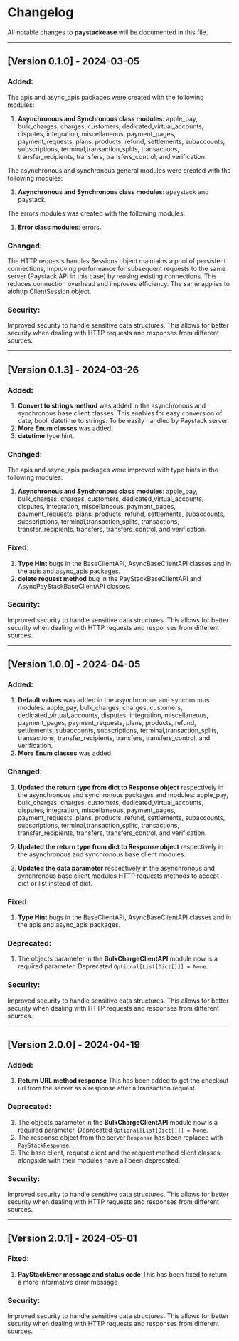# Changelog

All notable changes to **paystackease** will be documented in this file.

----------

## [Version 0.1.0] - 2024-03-05

### **Added:** 

The apis and async_apis packages were created with the following modules:

1. **Asynchronous and Synchronous class modules**: apple_pay, bulk_charges, charges, customers, 
dedicated_virtual_accounts, disputes, integration, miscellaneous, payment_pages, 
payment_requests, plans, products, refund, settlements, subaccounts, subscriptions, 
terminal,transaction_splits, transactions, transfer_recipients, transfers, 
transfers_control, and verification.

The asynchronous and synchronous general modules were created with the following modules:

1. **Asynchronous and Synchronous class modules**: apaystack and paystack.

The errors modules was created with the following modules:

1. **Error class modules**: errors.

### **Changed:** 

The HTTP requests handles Sessions object maintains a pool of persistent connections, 
improving performance for subsequent requests to the same server 
(Paystack API in this case) by reusing existing connections. 
This reduces connection overhead and improves efficiency. The same applies to aiohttp ClientSession object.

### **Security:**

Improved security to handle sensitive data structures. 
This allows for better security when dealing with HTTP requests and responses from different sources.

-----------

## [Version 0.1.3] - 2024-03-26

### **Added:**

1. **Convert to strings method** was added in the asynchronous and synchronous base client classes. 
This enables for easy conversion of date, bool, datetime to strings. To be easily handled by Paystack server.
2. **More Enum classes** was added. 
3. **datetime** type hint.

### **Changed:** 

The apis and async_apis packages were improved with type hints in the following modules:

1. **Asynchronous and Synchronous class modules**: apple_pay, bulk_charges, charges, customers, 
dedicated_virtual_accounts, disputes, integration, miscellaneous, payment_pages, 
payment_requests, plans, products, refund, settlements, subaccounts, subscriptions, 
terminal,transaction_splits, transactions, transfer_recipients, transfers, 
transfers_control, and verification.

### **Fixed:**

1. **Type Hint** bugs in the BaseClientAPI, AsyncBaseClientAPI classes and in the apis and async_apis packages.
2. **delete request method** bug in the PayStackBaseClientAPI and AsyncPayStackBaseClientAPI classes.

### **Security:**

Improved security to handle sensitive data structures. 
This allows for better security when dealing with HTTP requests and responses from different sources.

---------

## [Version 1.0.0] - 2024-04-05

### **Added:**

1. **Default values** was added in the asynchronous and synchronous modules:
apple_pay, bulk_charges, charges, customers, dedicated_virtual_accounts, disputes, 
integration, miscellaneous, payment_pages, payment_requests, plans, products, refund, 
settlements, subaccounts, subscriptions, terminal,transaction_splits, transactions, 
transfer_recipients, transfers, transfers_control, and verification.
2. **More Enum classes** was added.

### **Changed:** 

1. **Updated the return type from dict to Response object** respectively in the asynchronous and synchronous packages and modules:
apple_pay, bulk_charges, charges, customers, dedicated_virtual_accounts, 
disputes, integration, miscellaneous, payment_pages, 
payment_requests, plans, products, refund, settlements, subaccounts, subscriptions, 
terminal,transaction_splits, transactions, transfer_recipients, transfers, 
transfers_control, and verification.

2. **Updated the return type from dict to Response object** respectively in the asynchronous and synchronous base client modules.

3. **Updated the data parameter** respectively in the asynchronous and synchronous base client modules
HTTP requests methods to accept dict or list instead of dict.

### **Fixed:**

1. **Type Hint** bugs in the BaseClientAPI, AsyncBaseClientAPI classes and in the apis and async_apis packages.

### **Deprecated:** 

1. The objects parameter in the **BulkChargeClientAPI** module now is a required parameter. Deprecated
``Optional[List[Dict[]]] = None``.

### **Security:**

Improved security to handle sensitive data structures. 
This allows for better security when dealing with HTTP requests and responses from different sources.


---------------

## [Version 2.0.0] - 2024-04-19

### **Added:**

1. **Return URL method response** This has been added to get the checkout url from the server as a response after a transaction request.

### **Deprecated:** 

1. The objects parameter in the **BulkChargeClientAPI** module now is a required parameter. Deprecated
``Optional[List[Dict[]]] = None``.
2. The response object from the server ``Response`` has been replaced with ``PayStackResponse``.
3. The base client, request client and the request method client classes alongside with their modules have all been deprecated.


### **Security:**

Improved security to handle sensitive data structures. 
This allows for better security when dealing with HTTP requests and responses from different sources.


------------------

## [Version 2.0.1] - 2024-05-01

### **Fixed:**

1. **PayStackError message and status code** This has been fixed to return a more informative error message

### **Security:**

Improved security to handle sensitive data structures. 
This allows for better security when dealing with HTTP requests and responses from different sources.

